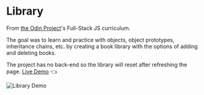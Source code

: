 # Library

From [the Odin Project](http://www.theodinproject.com/)'s Full-Stack JS curriculum.

The goal was to learn and practice with objects, object prototypes, inheritance chains, etc. by creating a book library with the options of adding and deleting books.

The project has no back-end so the library will reset after refreshing the page.
[Live Demo](https://kamyar-mazloom.github.io/Library/) :point_left:

![Library Demo](demo/library-demo.gif)
